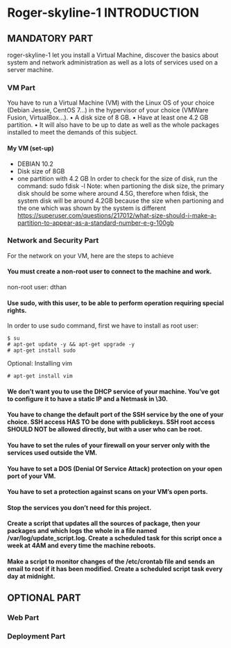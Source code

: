 # Roger-skyline-1 INTRODUCTION
## MANDATORY PART
roger-skyline-1 let you install a Virtual Machine, discover the
basics about system and network administration as well as a lots of services used on a
server machine.
### VM Part
You have to run a Virtual Machine (VM) with the Linux OS of your choice (Debian
Jessie, CentOS 7...) in the hypervisor of your choice (VMWare Fusion, VirtualBox...).
• A disk size of 8 GB.
• Have at least one 4.2 GB partition.
• It will also have to be up to date as well as the whole packages installed to meet
the demands of this subject.

#### My VM (set-up)
+ DEBIAN 10.2
+ Disk size of 8GB
+ one partition with 4.2 GB
In order to check for the size of disk, run the command: 
sudo fdisk -l
Note: when partioning the disk size, the primary disk should be some where around 4.5G, therefore when fdisk, the system disk will be around 4.2GB
because the size when partioning and the one which was shown by the system is different
https://superuser.com/questions/217012/what-size-should-i-make-a-partition-to-appear-as-a-standard-number-e-g-100gb

### Network and Security Part
For the network on your VM, here are the steps to achieve

#### You must create a non-root user to connect to the machine and work.
non-root user: dthan

#### Use sudo, with this user, to be able to perform operation requiring special rights.
In order to use sudo command, first we have to install as root user:
```
$ su
# apt-get update -y && apt-get upgrade -y
# apt-get install sudo
```
Optional: Installing vim
```
# apt-get install vim
```
#### We don’t want you to use the DHCP service of your machine. You’ve got to configure it to have a static IP and a Netmask in \30.
#### You have to change the default port of the SSH service by the one of your choice. SSH access HAS TO be done with publickeys. SSH root access SHOULD NOT be allowed directly, but with a user who can be root.
#### You have to set the rules of your firewall on your server only with the services used outside the VM.
#### You have to set a DOS (Denial Of Service Attack) protection on your open port of your VM.
#### You have to set a protection against scans on your VM’s open ports.
#### Stop the services you don’t need for this project.
#### Create a script that updates all the sources of package, then your packages and which logs the whole in a file named /var/log/update_script.log. Create a scheduled task for this script once a week at 4AM and every time the machine reboots.
#### Make a script to monitor changes of the /etc/crontab file and sends an email to root if it has been modified. Create a scheduled script task every day at midnight.

## OPTIONAL PART

### Web Part
### Deployment Part